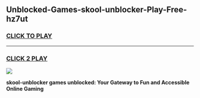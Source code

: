 
## Unblocked-Games-skool-unblocker-Play-Free-hz7ut
<h3>
<a href="https://premium76.site?title=skool-unblocker&ref=18A1">CLICK TO PLAY</a></h3>
<hr>

<h3>
<a href="https://premium76.site?title=skool-unblocker&ref=18A1">CLICK 2 PLAY</a>
  
</h3>

<a href="https://premium76.site?title=skool-unblocker&ref=18A1"><img src="https://clearcache.store/games.png"></a>


**skool-unblocker games unblocked: Your Gateway to Fun and Accessible Online Gaming**
